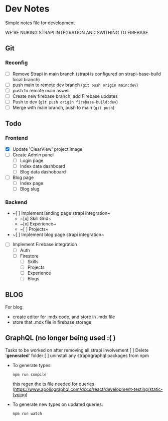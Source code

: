 # Dev Notes

Simple notes file for development

WE'RE NUKING STRAPI INTEGRATION AND SWITHING TO FIREBASE

## Git

### Reconfig

- [ ] Remove Strapi in main branch (strapi is configured on strapi-base-build local branch)
- [ ] push main to remote dev branch (`git push origin main:dev`)
- [ ] push to remote main aswell
- [ ] Create new firebase branch, add Firebase updates
- [ ] Push to dev (`git push origin firebase-build:dev`)
- [ ] Merge with main branch, push to main (`git push`)

## Todo

### Frontend

- [x] Update 'ClearView' project image
- [ ] Create Admin panel
  - [ ] Login page
  - [ ] Index data dashboard
  - [ ] Blog data dashoboard
- [ ] Blog page
  - [ ] Index page
  - [ ] Blog slug

### Backend

- ~[ ] Implement landing page strapi integration~
  - ~[x] Skill Grid~
  - ~[x] Experience~
  - ~[ ] Projects~
- ~[ ] Implement blog page strapi integration~
- [ ] Implement Firebase integration
  - [ ] Auth
  - [ ] Firestore
    - [ ] Skills
    - [ ] Projects
    - [ ] Experience
    - [ ] Blogs

## BLOG

For blog:
- create editor for .mdx code, and store in .mdx file
- store that .mdx file in firebase storage

## GraphQL (no longer being used :( )

Tasks to be worked on after removing all strapi involvement
[ ] Delete '__generated__' folder
[ ] uninstall any strapi/graphql packages from npm

- To generate types:

  `npm run compile`

  this regen the ts file needed for queries (<https://www.apollographql.com/docs/react/development-testing/static-typing>)

- To generate new types on updated queries:

    `npm run watch`

